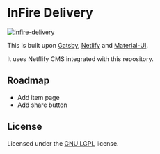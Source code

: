 # InFire Delivery

[![infire-delivery](https://img.shields.io/endpoint?url=https://dashboard.cypress.io/badge/simple/ng75u7/master&style=flat&logo=cypress)](https://dashboard.cypress.io/projects/ng75u7/runs)

This is built upon [Gatsby](https://gatsbyjs.org), [Netlify](https://app.netlify.com/) and [Material-UI](https://material-ui.com/).

It uses Netflify CMS integrated with this repository.

## Roadmap

- Add item page
- Add share button

## License

Licensed under the [GNU LGPL](./LICENSE) license.